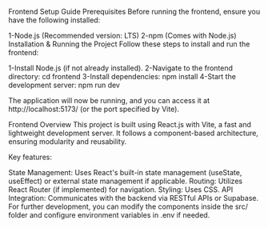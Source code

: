 Frontend Setup Guide
Prerequisites
Before running the frontend, ensure you have the following installed:

1-Node.js (Recommended version: LTS)
2-npm (Comes with Node.js)
Installation & Running the Project
Follow these steps to install and run the frontend:

1-Install Node.js (if not already installed).
2-Navigate to the frontend directory: cd frontend 
3-Install dependencies: npm install
4-Start the development server: npm run dev

The application will now be running, and you can access it at http://localhost:5173/ (or the port specified by Vite).

Frontend Overview
This project is built using React.js with Vite, a fast and lightweight development server. It follows a component-based architecture, ensuring modularity and reusability.

Key features:

State Management: Uses React's built-in state management (useState, useEffect) or external state management if applicable.
Routing: Utilizes React Router (if implemented) for navigation.
Styling: Uses CSS.
API Integration: Communicates with the backend via RESTful APIs or Supabase.
For further development, you can modify the components inside the src/ folder and configure environment variables in .env if needed.
